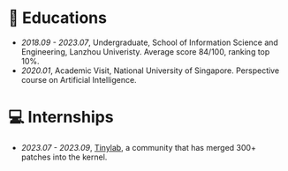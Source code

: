 
# 📖 Educations
- *2018.09 - 2023.07*, Undergraduate, School of Information Science and Engineering, Lanzhou Univeristy. Average score 84/100, ranking top 10%.
- *2020.01*, Academic Visit, National University of Singapore. Perspective course on Artificial Intelligence.

# 💻 Internships
- *2023.07 - 2023.09*, [Tinylab](https://tinylab.org/), a community that has merged 300+ patches into the kernel.
<!-- - *2023.10 - 2023.04*, [SOPHGO](https://www.sophon.ai/), known for its MILK-V series RISC-V development board. -->
